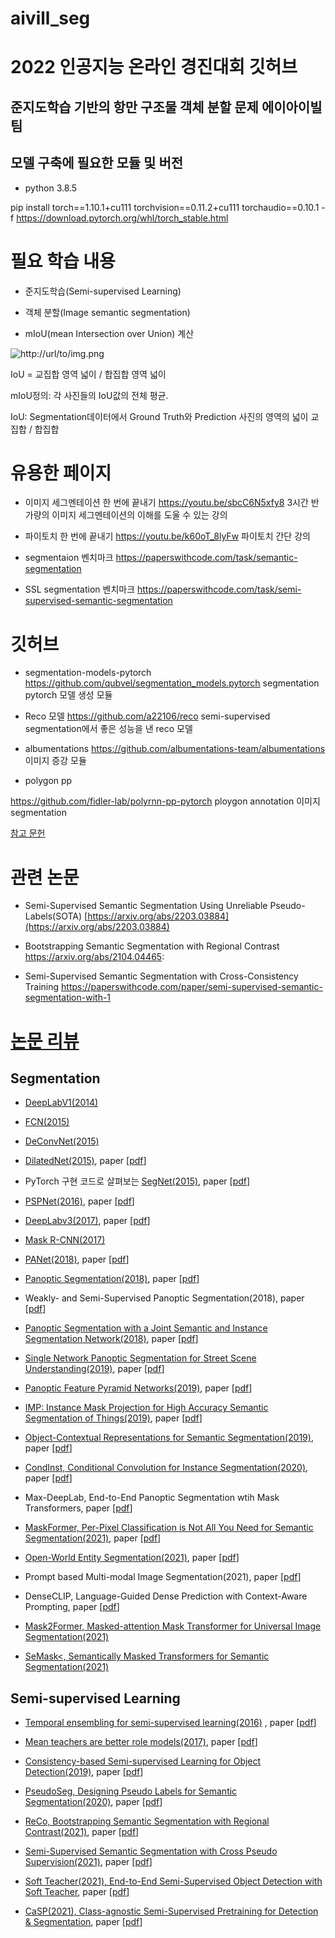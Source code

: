 # aivill_seg
# 2022 인공지능 온라인 경진대회 깃허브
## 준지도학습 기반의 항만 구조물 객체 분할 문제 에이아이빌 팀

## 모델 구축에 필요한 모듈 및 버전
- python 3.8.5

pip install torch==1.10.1+cu111 torchvision==0.11.2+cu111 torchaudio==0.10.1 -f https://download.pytorch.org/whl/torch_stable.html

# 필요 학습 내용
- 준지도학습(Semi-supervised Learning)

- 객체 분할(Image semantic segmentation)

- mIoU(mean Intersection over Union) 계산

![http://url/to/img.png](https://img1.daumcdn.net/thumb/R1280x0/?scode=mtistory2&fname=https%3A%2F%2Fblog.kakaocdn.net%2Fdn%2F2m2Ai%2FbtqCynS9syS%2FihBYPisF7xWXgrt8cSk87K%2Fimg.png)

IoU = 교집합 영역 넓이 / 합집합 영역 넓이

mIoU정의: 각 사진들의 IoU값의 전체 평균.

IoU: Segmentation데이터에서 Ground Truth와 Prediction 사진의 영역의 넓이 교집합 / 합집합

# 유용한 페이지
- 이미지 세그멘테이션 한 번에 끝내기
https://youtu.be/sbcC6N5xfy8
3시간 반 가량의 이미지 세그멘테이션의 이해를 도울 수 있는 강의

- 파이토치 한 번에 끝내기
https://youtu.be/k60oT_8lyFw
파이토치 간단 강의

- segmentaion 벤치마크
https://paperswithcode.com/task/semantic-segmentation

- SSL segmentation 벤치마크
https://paperswithcode.com/task/semi-supervised-semantic-segmentation



# 깃허브
- segmentation-models-pytorch
https://github.com/qubvel/segmentation_models.pytorch
segmentation pytorch 모델 생성 모듈

- Reco 모델
https://github.com/a22106/reco
semi-supervised segmentation에서 좋은 성능을 낸 reco 모델

- albumentations
https://github.com/albumentations-team/albumentations
이미지 증강 모듈

- polygon pp

https://github.com/fidler-lab/polyrnn-pp-pytorch
ploygon annotation 이미지 segmentation

[참고 문헌](https://openaccess.thecvf.com/content_cvpr_2018/html/Acuna_Efficient_Interactive_Annotation_CVPR_2018_paper.html)


# 관련 논문
- Semi-Supervised Semantic Segmentation Using Unreliable Pseudo-Labels(SOTA)
[https://arxiv.org/abs/2203.03884](https://arxiv.org/abs/2203.03884)

- Bootstrapping Semantic Segmentation with Regional Contrast
https://arxiv.org/abs/2104.04465: 

- Semi-Supervised Semantic Segmentation with Cross-Consistency Training
https://paperswithcode.com/paper/semi-supervised-semantic-segmentation-with-1


# [논문 리뷰](https://github.com/a22106/AI_Paper_Review)
## Segmentation

- [DeepLabV1(2014)](https://deep-learning-study.tistory.com/564)

- [FCN(2015)](https://deep-learning-study.tistory.com/562)

- [DeConvNet(2015)](https://deep-learning-study.tistory.com/565)

- [DilatedNet(2015)](https://deep-learning-study.tistory.com/664), paper [[pdf](https://arxiv.org/abs/1511.07122)]

- PyTorch 구현 코드로 살펴보는 [SegNet(2015)](https://deep-learning-study.tistory.com/672), paper [[pdf](https://arxiv.org/pdf/1511.00561.pdf)]

- [PSPNet(2016)](https://deep-learning-study.tistory.com/864), paper [[pdf](https://arxiv.org/abs/1612.01105)]

- [DeepLabv3(2017)](https://deep-learning-study.tistory.com/877), paper [[pdf](https://arxiv.org/abs/1706.05587)]

- [Mask R-CNN(2017)](https://deep-learning-study.tistory.com/571)

- [PANet(2018)](https://deep-learning-study.tistory.com/637), paper [[pdf](https://arxiv.org/abs/1803.01534)]

- [Panoptic Segmentation(2018)](https://deep-learning-study.tistory.com/861), paper [[pdf](https://arxiv.org/abs/1801.00868)]

- Weakly- and Semi-Supervised Panoptic Segmentation(2018), paper [[pdf](https://arxiv.org/abs/1808.03575)]

- [Panoptic Segmentation with a Joint Semantic and Instance Segmentation Network(2018)](https://deep-learning-study.tistory.com/862), paper [[pdf](https://arxiv.org/abs/1809.02110)]

- [Single Network Panoptic Segmentation for Street Scene Understanding(2019)](https://deep-learning-study.tistory.com/863), paper [[pdf](https://arxiv.org/abs/1902.02678)]

- [Panoptic Feature Pyramid Networks(2019)](https://deep-learning-study.tistory.com/867), paper [[pdf](https://arxiv.org/abs/1901.02446)]

- [IMP: Instance Mask Projection for High Accuracy Semantic Segmentation of Things(2019)](https://deep-learning-study.tistory.com/865), paper [[pdf](https://arxiv.org/abs/1906.06597)]

- [Object-Contextual Representations for Semantic Segmentation(2019)](https://deep-learning-study.tistory.com/894), paper [[pdf](https://arxiv.org/abs/1909.11065)]

- [CondInst, Conditional Convolution for Instance Segmentation(2020)](https://deep-learning-study.tistory.com/961), paper [[pdf](https://arxiv.org/abs/2003.05664)]

- Max-DeepLab, End-to-End Panoptic Segmentation wtih Mask Transformers, paper [[pdf](https://arxiv.org/abs/2012.00759)]

- [MaskFormer, Per-Pixel Classification is Not All You Need for Semantic Segmentation(2021)](https://deep-learning-study.tistory.com/940), paper [[pdf](https://arxiv.org/abs/2107.06278)]

- [Open-World Entity Segmentation(2021)](https://deep-learning-study.tistory.com/962), paper [[pdf](https://arxiv.org/abs/2107.14228)]

- Prompt based Multi-modal Image Segmentation(2021), paper [[pdf](https://arxiv.org/abs/2112.10003)]

- DenseCLIP, Language-Guided Dense Prediction with Context-Aware Prompting, paper [[pdf](https://arxiv.org/abs/2112.10003)]

- [Mask2Former, Masked-attention Mask Transformer for Universal Image Segmentation(2021)](https://arxiv.org/abs/2112.01527)

- [SeMask<, Semantically Masked Transformers for Semantic Segmentation(2021)](https://arxiv.org/abs/2112.12782)


## Semi-supervised Learning

- [Temporal ensembling for semi-supervised learning(2016)](https://deep-learning-study.tistory.com/757) , paper [[pdf](https://arxiv.org/abs/1610.02242)]

- [Mean teachers are better role models(2017)](https://deep-learning-study.tistory.com/758), paper [[pdf](https://arxiv.org/abs/1703.01780)]

- [Consistency-based Semi-supervised Learning for Object Detection(2019)](https://deep-learning-study.tistory.com/735), paper [[pdf](https://papers.nips.cc/paper/2019/hash/d0f4dae80c3d0277922f8371d5827292-Abstract.html)]

- [PseudoSeg, Designing Pseudo Labels for Semantic Segmentation(2020)](https://deep-learning-study.tistory.com/953), paper [[pdf](https://arxiv.org/abs/2010.09713)]

- [ReCo, Bootstrapping Semantic Segmentation with Regional Contrast(2021)](https://deep-learning-study.tistory.com/868), paper [[pdf](https://arxiv.org/abs/2104.04465)]

- [Semi-Supervised Semantic Segmentation with Cross Pseudo Supervision(2021)](https://deep-learning-study.tistory.com/948), paper [[pdf](https://arxiv.org/abs/2106.01226)]

- [Soft Teacher(2021), End-to-End Semi-Supervised Object Detection with Soft Teacher](https://deep-learning-study.tistory.com/949), paper [[pdf](https://arxiv.org/abs/2106.09018)]

- [CaSP(2021), Class-agnostic Semi-Supervised Pretraining for Detection & Segmentation](https://deep-learning-study.tistory.com/960), paper [[pdf](https://arxiv.org/abs/2112.04966)]

